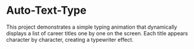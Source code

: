 # Auto-Text-Type
This project demonstrates a simple typing animation that dynamically displays a list of career titles one by one on the screen. Each title appears character by character, creating a typewriter effect.
